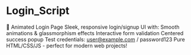 # Login_Script
💫 Animated Login Page Sleek, responsive login/signup UI with:  Smooth animations &amp; glassmorphism effects  Interactive form validation  Centered success popup  Test credentials: user@example.com / password123 Pure HTML/CSS/JS - perfect for modern web projects!
